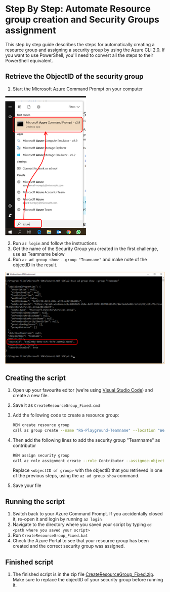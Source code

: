 # Step By Step: Automate Resource group creation and Security Groups assignment
This step by step guide describes the steps for automatically creating a resource group and assigning a security group by using the Azure CLI 2.0. If you want to use PowerShell, you'll need to convert all the steps to their PowerShell equivalent.

## Retrieve the ObjectID of the security group
1. Start the Microsoft Azure Command Prompt on your computer

![image.png](.attachments/image-de1bf982-4b51-458d-8c6b-46d53fd3b222.png)

2. Run `az login` and follow the instructions
3. Get the name of the Security Group you created in the first challenge, use as Teamname below
4. Run `az ad group show --group "Teamname"` and make note of the objectID in the result. 

![image.png](.attachments/image-9a1c51ed-d559-4011-81a6-0d1be48f9921.png)

## Creating the script
1. Open up your favourite editor (we're using [Visual Studio Code](https://code.visualstudio.com/)) and create a new file.
2. Save it as `CreateResourceGroup_Fixed.cmd`
3. Add the following code to create a resource group: 

   ``` bash
   REM create resource group
   call az group create --name "RG-Playground-Teamname" --location "West Europe"
   ```

4. Then add the following lines to add the security group "Teamname" as contributor

   ``` bash
   REM assign security group
   call az role assignment create --role Contributor --assignee-object-id "<objectID of group>" --resource-group "RG-Playground-Teamname" 
   ```
   
   Replace `<objectID of group>` with the objectID that you retrieved in one of the previous steps, using the `az ad group show` command.
5. Save your file

## Running the script
1. Switch back to your Azure Command Prompt. If you accidentally closed it, re-open it and login by running `az login`
2. Navigate to the directory where you saved your script by typing `cd <path where you saved your script>`
3. Run `CreateResourceGroup_Fixed.bat`
4. Check the Azure Portal to see that your resource group has been created and the correct security group was assigned.

## Finished script
1. The finished script is in the zip file [CreateResourceGroup_Fixed.zip](.attachments/CreateResourceGroup_Fixed-2098d907-f3bf-4b97-8ce9-c24fd7f00506.zip). Make sure to replace the objectID of your security group before running it. 
